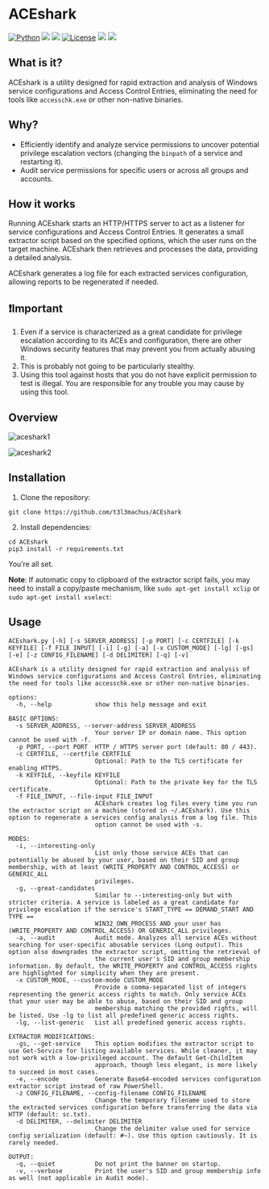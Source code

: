 # ACEshark
[![Python](https://img.shields.io/badge/Python-%E2%89%A5%203.12-yellow.svg)](https://www.python.org/) 
<img src="https://img.shields.io/badge/PowerShell-%E2%89%A5%20v3.0-blue">
<img src="https://img.shields.io/badge/Developed%20on-kali%20linux-blueviolet">
[![License](https://img.shields.io/badge/License-BSD-red.svg)](https://github.com/t3l3machus/ACEshark/blob/main/LICENSE)
<img src="https://img.shields.io/badge/Maintained%3F-Yes-96c40f">
<img src="https://img.shields.io/badge/Experimental-ff0000">

## What is it?
ACEshark is a utility designed for rapid extraction and analysis of Windows service configurations and Access Control Entries, eliminating the need for tools like `accesschk.exe` or other non-native binaries.

## Why?
- Efficiently identify and analyze service permissions to uncover potential privilege escalation vectors (changing the `binpath` of a service and restarting it).  
- Audit service permissions for specific users or across all groups and accounts.

## How it works
Running ACEshark starts an HTTP/HTTPS server to act as a listener for service configurations and Access Control Entries. It generates a small extractor script based on the specified options, which the user runs on the target machine. ACEshark then retrieves and processes the data, providing a detailed analysis.

ACEshark generates a log file for each extracted services configuration, allowing reports to be regenerated if needed.

## ❗Important
1. Even if a service is characterized as a great candidate for privilege escalation according to its ACEs and configuration, there are other Windows security features that may prevent you from actually abusing it.
2. This is probably not going to be particularly stealthy.
3. Using this tool against hosts that you do not have explicit permission to test is illegal. You are responsible for any trouble you may cause by using this tool.

## Overview
![aceshark1](https://github.com/user-attachments/assets/7d3c3b38-6b77-4319-8183-caa212c79dfe)

![aceshark2](https://github.com/user-attachments/assets/09789877-665d-476a-8c2c-a86000380614)

## Installation
1. Clone the repository:
```
git clone https://github.com/t3l3machus/ACEshark
```

2. Install dependencies:
```
cd ACEshark  
pip3 install -r requirements.txt  
```
You’re all set.

**Note**: If automatic copy to clipboard of the extractor script fails, you may need to install a copy/paste mechanism, like `sudo apt-get install xclip` or `sudo apt-get install xselect`:

## Usage
```
ACEshark.py [-h] [-s SERVER_ADDRESS] [-p PORT] [-c CERTFILE] [-k KEYFILE] [-f FILE_INPUT] [-i] [-g] [-a] [-x CUSTOM_MODE] [-lg] [-gs] [-e] [-z CONFIG_FILENAME] [-d DELIMITER] [-q] [-v]

ACEshark is a utility designed for rapid extraction and analysis of Windows service configurations and Access Control Entries, eliminating the need for tools like accesschk.exe or other non-native binaries.

options:
  -h, --help            show this help message and exit

BASIC OPTIONS:
  -s SERVER_ADDRESS, --server-address SERVER_ADDRESS
                        Your server IP or domain name. This option cannot be used with -f.
  -p PORT, --port PORT  HTTP / HTTPS server port (default: 80 / 443).
  -c CERTFILE, --certfile CERTFILE
                        Optional: Path to the TLS certificate for enabling HTTPS.
  -k KEYFILE, --keyfile KEYFILE
                        Optional: Path to the private key for the TLS certificate.
  -f FILE_INPUT, --file-input FILE_INPUT
                        ACEshark creates log files every time you run the extractor script on a machine (stored in ~/.ACEshark). Use this option to regenerate a services config analysis from a log file. This
                        option cannot be used with -s.

MODES:
  -i, --interesting-only
                        List only those service ACEs that can potentially be abused by your user, based on their SID and group membership, with at least (WRITE_PROPERTY AND CONTROL_ACCESS) or GENERIC_ALL
                        privileges.
  -g, --great-candidates
                        Similar to --interesting-only but with stricter criteria. A service is labeled as a great candidate for privilege escalation if the service's START_TYPE == DEMAND_START AND TYPE ==
                        WIN32_OWN_PROCESS AND your user has (WRITE_PROPERTY AND CONTROL_ACCESS) OR GENERIC_ALL privileges.
  -a, --audit           Audit mode. Analyzes all service ACEs without searching for user-specific abusable services (Long output). This option also downgrades the extractor script, omitting the retrieval of
                        the current user's SID and group membership information. By default, the WRITE_PROPERTY and CONTROL_ACCESS rights are highlighted for simplicity when they are present.
  -x CUSTOM_MODE, --custom-mode CUSTOM_MODE
                        Provide a comma-separated list of integers representing the generic access rights to match. Only service ACEs that your user may be able to abuse, based on their SID and group
                        membership matching the provided rights, will be listed. Use -lg to list all predefined generic access rights.
  -lg, --list-generic   List all predefined generic access rights.

EXTRACTOR MODIFICATIONS:
  -gs, --get-service    This option modifies the extractor script to use Get-Service for listing available services. While cleaner, it may not work with a low-privileged account. The default Get-ChildItem
                        approach, though less elegant, is more likely to succeed in most cases.
  -e, --encode          Generate Base64-encoded services configuration extractor script instead of raw PowerShell.
  -z CONFIG_FILENAME, --config-filename CONFIG_FILENAME
                        Change the temporary filename used to store the extracted services configuration before transferring the data via HTTP (default: sc.txt).
  -d DELIMITER, --delimiter DELIMITER
                        Change the delimiter value used for service config serialization (default: #~). Use this option cautiously. It is rarely needed.

OUTPUT:
  -q, --quiet           Do not print the banner on startup.
  -v, --verbose         Print the user's SID and group membership info as well (not applicable in Audit mode).
```
